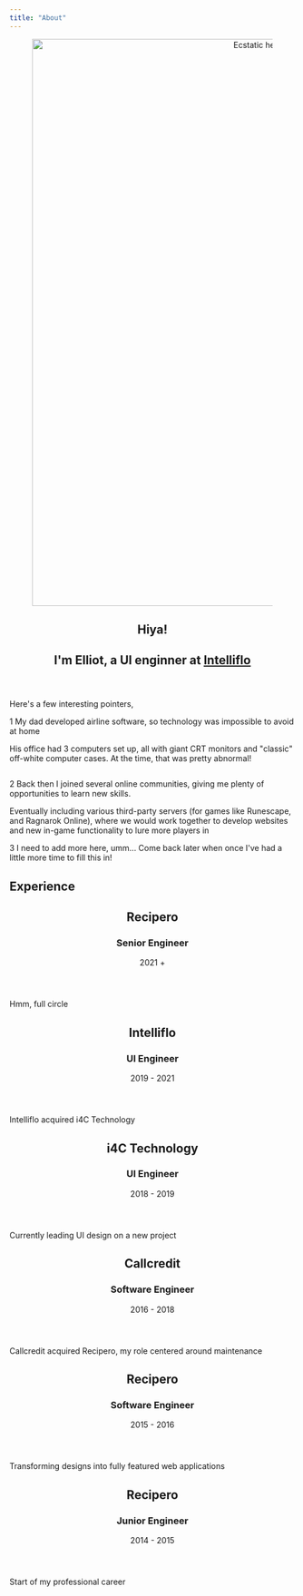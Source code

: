 ```yaml
---
title: "About"
---
```


<section class="w-full max-w-5xl p-5 sm:p-6 mx-auto">

<header class="flex flex-col items-center mb-16">
    <figure class="w-2/3 md:w-1/3 rounded-full overflow-hidden dark:hidden bg-gray-100">
        <img src="/assets/weirdo.jpg" alt="Ecstatic heavily photoshopped picture of Elliot" width="1000" height="1000">
    </figure>
    <hgroup class="flex flex-col items-center text-center">
        <h1 class="text-2xl sm:text-4xl my-5 text-gray-900 dark:text-gray-100 font-bold">
            Hiya!
        </h1>
        <h2 class="text-lg sm:text-2xl text-gray-600 dark:text-gray-400">
            I'm Elliot, a UI enginner at
            <a class="text-blue-500 hover:text-blue-600 hover:underline" href="https://www.intelliflo.com" title="Intelliflo">
                Intelliflo
            </a>
        </h2>
    </hgroup>
</header>

<article class="text-article max-w-lg mx-auto">

Here's a few interesting pointers,

<span class="float-left text-2xl w-12 h-12 bg-blue-100 text-blue-800 rounded-full items-center justify-center flex mt-1 mr-4">1</span>
My dad developed airline software, so technology was impossible to avoid at home

His office had 3 computers set up, all with giant CRT monitors and "classic" off-white computer cases. At the time, that was pretty abnormal!

<img class="rounded-lg my-10 shadow" src="/assets/habbo.jpg" alt="">

<span class="float-left text-2xl w-12 h-12 bg-blue-100 text-blue-800 rounded-full items-center justify-center flex mt-1 mr-4">2</span>
Back then I joined several <span class="font-semibold">online communities,</span> giving me plenty of opportunities to learn new skills.

Eventually including various third-party servers (for games like Runescape, and Ragnarok Online), where we would work together to <span class="font-semibold">develop websites and new in-game functionality</span> to lure more players in

<span class="float-left text-2xl w-12 h-12 bg-blue-100 text-blue-800 rounded-full items-center justify-center flex mt-1 mr-4">3</span>
I need to add more here, umm... Come back later when once I've had a little more time to fill this in!

</article>

</section>

<section class="bg-gray-900 text-gray-400 mt-12 dark:border-t border-gray-900">
<div class="w-full max-w-5xl py-16 px-5 sm:px-6 mx-auto">
<div class="max-w-lg mx-auto">

<h1 class="text-2xl sm:text-4xl text-gray-100 font-bold">
    Experience
</h1>

<div class="divide-y divide-gray-700 dark:divide-transparent">

<article class="text-article py-8">

<header class="flex justify-between mb-4">
    <hgroup>
        <h2 class="text-xl sm:text-2xl text-gray-100 font-bold">
            Recipero
        </h2>
        <h3 class="text-sm sm:text-base uppercase text-gray-500 font-medium">
            Senior Engineer
        </h3>
    </hgroup>
    <aside>
        <span class="text-gray-500 font-medium">2021 +</span>
    </aside>
</header>

Hmm, full circle

</article>

<article class="text-article py-8">

<header class="flex justify-between mb-4">
    <hgroup>
        <h2 class="text-xl sm:text-2xl text-gray-100 font-bold">
            Intelliflo
        </h2>
        <h3 class="text-sm sm:text-base uppercase text-gray-500 font-medium">
            UI Engineer
        </h3>
    </hgroup>
    <aside>
        <span class="text-gray-500 font-medium">2019 - 2021</span>
    </aside>
</header>

Intelliflo acquired i4C Technology

</article>

<article class="text-article py-8">

<header class="flex justify-between mb-4">
    <hgroup>
        <h2 class="text-xl sm:text-2xl text-gray-100 font-bold">
            i4C Technology
        </h2>
        <h3 class="text-sm sm:text-base uppercase text-gray-500 font-medium">
            UI Engineer
        </h3>
    </hgroup>
    <aside>
        <span class="text-gray-500 font-medium">2018 - 2019</span>
    </aside>
</header>

Currently leading UI design on a new project

</article>

<article class="text-article py-8">

<header class="flex justify-between mb-4">
    <hgroup>
        <h2 class="text-xl sm:text-2xl text-gray-100 font-bold">
            Callcredit
        </h2>
        <h3 class="text-sm sm:text-base uppercase text-gray-500 font-medium">
            Software Engineer
        </h3>
    </hgroup>
    <aside class="flex-shrink-0">
        <span class="text-gray-500 font-medium">2016 - 2018</span>
    </aside>
</header>

Callcredit acquired Recipero, my role centered around maintenance

</article>

<article class="text-article py-8">

<header class="flex justify-between mb-4">
    <hgroup>
        <h2 class="text-xl sm:text-2xl text-gray-100 font-bold">
            Recipero
        </h2>
        <h3 class="text-sm sm:text-base uppercase text-gray-500 font-medium">
            Software Engineer
        </h3>
    </hgroup>
    <aside>
        <span class="text-gray-500 font-medium">2015 - 2016</span>
    </aside>
</header>

Transforming designs into fully featured web applications

</article>

<article class="text-article py-8">

<header class="flex justify-between mb-4">
    <hgroup>
        <h2 class="text-xl sm:text-2xl text-gray-100 font-bold">
            Recipero
        </h2>
        <h3 class="text-sm sm:text-base uppercase text-gray-500 font-medium">
            Junior Engineer
        </h3>
    </hgroup>
    <aside>
        <span class="text-gray-500 font-medium">2014 - 2015</span>
    </aside>
</header>

Start of my professional career

</article>

</div>
</div>
</div>
</section>
